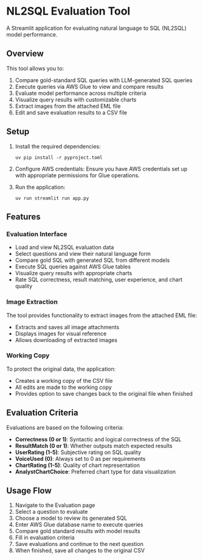 # NL2SQL Evaluation Tool

A Streamlit application for evaluating natural language to SQL (NL2SQL) model performance.

## Overview

This tool allows you to:

1. Compare gold-standard SQL queries with LLM-generated SQL queries
2. Execute queries via AWS Glue to view and compare results
3. Evaluate model performance across multiple criteria
4. Visualize query results with customizable charts
5. Extract images from the attached EML file
6. Edit and save evaluation results to a CSV file

## Setup

1. Install the required dependencies:
   ```
   uv pip install -r pyproject.toml
   ```

2. Configure AWS credentials:
   Ensure you have AWS credentials set up with appropriate permissions for Glue operations.

3. Run the application:
   ```
   uv run streamlit run app.py
   ```

## Features

### Evaluation Interface

- Load and view NL2SQL evaluation data
- Select questions and view their natural language form
- Compare gold SQL with generated SQL from different models
- Execute SQL queries against AWS Glue tables
- Visualize query results with appropriate charts
- Rate SQL correctness, result matching, user experience, and chart quality

### Image Extraction

The tool provides functionality to extract images from the attached EML file:
- Extracts and saves all image attachments
- Displays images for visual reference
- Allows downloading of extracted images

### Working Copy

To protect the original data, the application:
- Creates a working copy of the CSV file
- All edits are made to the working copy
- Provides option to save changes back to the original file when finished

## Evaluation Criteria

Evaluations are based on the following criteria:

- **Correctness (0 or 1)**: Syntactic and logical correctness of the SQL
- **ResultMatch (0 or 1)**: Whether outputs match expected results
- **UserRating (1-5)**: Subjective rating on SQL quality
- **VoiceUsed (0)**: Always set to 0 as per requirements
- **ChartRating (1-5)**: Quality of chart representation
- **AnalystChartChoice**: Preferred chart type for data visualization

## Usage Flow

1. Navigate to the Evaluation page
2. Select a question to evaluate
3. Choose a model to review its generated SQL
4. Enter AWS Glue database name to execute queries
5. Compare gold standard results with model results
6. Fill in evaluation criteria
7. Save evaluations and continue to the next question
8. When finished, save all changes to the original CSV
